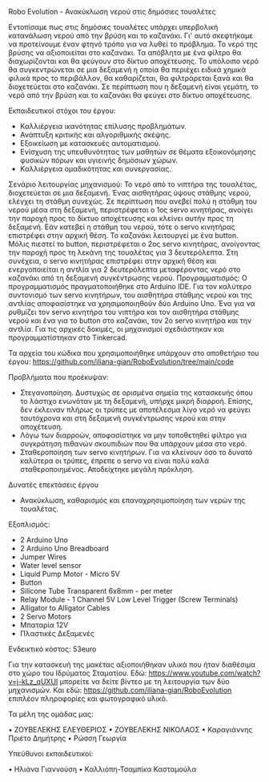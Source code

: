 Robo Evolution - Ανακύκλωση νερού στις δημόσιες τουαλέτες

Εντοπίσαμε πως στις δημόσιες τουαλέτες υπάρχει υπερβολική κατανάλωση νερού από την βρύση και το καζανάκι. Γι' αυτό σκεφτήκαμε να προτείνουμε έναν φτηνό τρόπο για να λυθεί το πρόβλημα. Το νερό της βρύσης να αξιοποιείται στο καζανάκι. Τα απόβλητα με ένα φίλτρο θα διαχωρίζονται και θα φεύγουν στο δίκτυο αποχέτευσης. Το υπόλοιπο νερό θα συγκεντρώνεται σε μια δεξαμενή η οποία θα περιέχει ειδικά χημικά φιλικά προς το περιβάλλον, θα καθαρίζεται, θα φιλτράρεται ξανά και θα διοχετεύεται στο καζανάκι. Σε περίπτωση που η δεξαμενή είναι γεμάτη, το νερό από την βρύση και το καζανάκι θα φεύγει στο δίκτυο αποχέτευσης.

Εκπαιδευτικοί στόχοι του έργου:
-	Καλλιέργεια ικανότητας επίλυσης προβλημάτων.
-	Ανάπτυξη κριτικής και αλγοριθμικής σκέψης.
-	Εξοικείωση με κατασκευές αυτοματισμού.
-	Ενίσχυση της υπευθυνότητας των μαθητών σε θέματα εξοικονόμησης φυσικών πόρων και υγιεινής δημόσιων χώρων.
-	Καλλιέργεια ομαδικότητας και συνεργασίας.

Σενάριο λειτουργίας μηχανισμού:
Το νερό από το νιπτήρα της τουαλέτας, διοχετεύεται σε μια δεξαμενή. Ένας αισθητήρας ύψους στάθμης νερού, ελέγχει τη στάθμη συνεχώς. Σε περίπτωση που ανεβεί πολύ η στάθμη του νερού μέσα στη δεξαμενή, περιστρέφεται ο 1ος servo κινητήρας, ανοίγει την παροχή προς το δίκτυο αποχέτευσης και κλείνει αυτήν προς τη δεξαμενή. Εάν κατεβεί η στάθμη του νερού, τότε ο servo κινητήρας επιστρέφει στην αρχική θέση.
Το καζανάκι λειτουργεί με ένα button. Μόλις πιεστεί το button, περιστρέφεται ο 2ος servo κινητήρας, ανοίγοντας την παροχή προς τη λεκάνη της τουαλέτας για 3 δευτερόλεπτα. Στη συνέχεια, ο servo κινητήρας επιστρέφει στην αρχική θέση και ενεργοποιείται η αντλία για 2 δευτερόλεπτα μεταφέροντας νερό στο καζανάκι από τη δεξαμενή συγκέντρωσης νερού.
Προγραμματισμός:
Ο προγραμματισμός πραγματοποιήθηκε στο Arduino ΙDE. Για τον καλύτερο συντονισμό των servo κινητήρων, του αισθητήρα στάθμης νερού και της αντλίας αποφασίστηκε να χρησιμοποιηθούν δύο Arduino Uno. Ένα για να ρυθμίζει τον  servo κινητήρα του νιπτήρα και τον αισθητήρα στάθμης νερού και ένα για το button στο καζανάκι, τον 2ο servo κινητήρα και την αντλία.
Για τις αρχικές δοκιμές, οι μηχανισμοί σχεδιάστηκαν και προγραμματίστηκαν στο Tinkercad. 

Τα αρχεία του κώδικα που χρησιμοποιήθηκε υπάρχουν στο αποθετήριο του έργου: https://github.com/iliana-gian/RoboEvolution/tree/main/code

Προβλήματα που προέκυψαν:
-	Στεγανοποίηση. Δυστυχώς σε ορισμένα σημεία της κατασκευής όπου το λάστιχο ενωνόταν με τη δεξαμενή, υπήρχε μικρή διαρροή. Επίσης, δεν έκλειναν πλήρως οι τρύπες με αποτέλεσμα λίγο νερό να φεύγει ταυτόχρονα και στη δεξαμενή συγκέντρωσης νερού και στην αποχέτευση.
-	Λόγω των διαρροών, αποφασίστηκε να μην τοποθετηθεί φίλτρο για συγκράτηση πιθανών σκουπιδιών που θα υπάρχουν μέσα στο νερό.
-	Σταθεροποίηση των servo κινητήρων. Για να κλείνουν όσο το δυνατό καλύτερα οι τρύπες, έπρεπε ο servo να είναι πολύ καλά σταθεροποιημένος. Αποδείχτηκε μεγάλη πρόκληση.

Δυνατές επεκτάσεις έργου
- Ανακύκλωση, καθαρισμός και επαναχρησιμοποίηση των νερών της τουαλέτας.

Εξοπλισμός: 
-	2 Arduino Uno
-	2 Arduino Uno Breadboard 
-	Jumper Wires 
-	Water level sensor
-	Liquid Pump Motor - Micro 5V
-	Button
-	Silicone Tube Transparent 6x8mm - per meter
-	Relay Module - 1 Channel 5V Low Level Trigger (Screw Terminals)
-	Alligator to Alligator Cables
-	2 Servo Motors 
-	Μπαταρία 12V
-	Πλαστικές Δεξαμενές

Ενδεικτικό κόστος: 53euro

Για την κατασκευή της μακέτας αξιοποιήθηκαν υλικά που ήταν διαθέσιμα στο χώρο του Ιδρύματος Σταματίου.
Εδώ: https://www.youtube.com/watch?v=j-kLz_qUXUI μπορείτε να δείτε βίντεο με τη λειτουργία των δύο μηχανισμών.
Και εδώ: https://github.com/iliana-gian/RoboEvolution επιπλέον πληροφορίες και φωτογραφικό υλικό.

Τα μέλη της ομάδας μας:

•	ΖΟΥΒΕΛΕΚΗΣ ΕΛΕΥΘΕΡΙΟΣ
•	ΖΟΥΒΕΛΕΚΗΣ ΝΙΚΟΛΑΟΣ
•	Καραγιάννης  Πριέτο  Δημήτρης 
•	Ρώσση Γεωργία 

Υπεύθυνοι εκπαιδευτικοί:

•	Ηλιάνα Γιαννούση
•	Καλλιόπη-Τσαμπίκα Κασταμούλα
